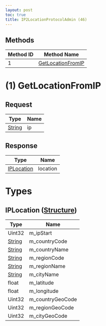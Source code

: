 ```yaml
---
layout: post
toc: true
title: IP2LocationProtocolAdmin (46)
---
```


## Methods

| Method ID | Method Name                               |
| --------- | ----------------------------------------- |
| 1         | [GetLocationFromIP](#1-getlocationfromip) |

# (1) GetLocationFromIP

## Request
| Type     | Name |
| -------- | ---- |
| [String] | ip   |

## Response
| Type                                | Name     |
| ----------------------------------- | -------- |
| [IPLocation](#iplocation-structure) | location |

# Types

## IPLocation ([Structure])
| Type     | Name             |
| -------- | ---------------- |
| Uint32   | m_ipStart        |
| [String] | m_countryCode    |
| [String] | m_countryName    |
| [String] | m_regionCode     |
| [String] | m_regionName     |
| [String] | m_cityName       |
| float    | m_latitude       |
| float    | m_longitude      |
| Uint32   | m_countryGeoCode |
| Uint32   | m_regionGeoCode  |
| Uint32   | m_cityGeoCode    |

[String]: /docs/nex/types#string
[Structure]: /docs/nex/types#structure

